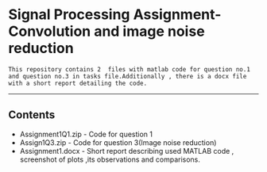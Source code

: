 # Signal Processing Assignment- Convolution and image noise reduction
    This repository contains 2  files with matlab code for question no.1 and question no.3 in tasks file.Additionally , there is a docx file with a short report detailing the code. 
---
## Contents
- Assignment1Q1.zip - Code for question 1
- Assign1Q3.zip - Code for question 3(Image noise reduction)
- Assignment1.docx - Short report describing used MATLAB code , screenshot of plots ,its observations and comparisons. 

